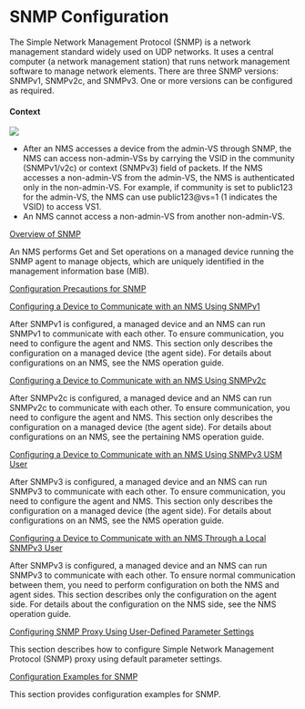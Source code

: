 SNMP Configuration
==================

The Simple Network Management Protocol (SNMP) is a network management standard widely used on UDP networks. It uses a central computer (a network management station) that runs network management software to manage network elements. There are three SNMP versions: SNMPv1, SNMPv2c, and SNMPv3. One or more versions can be configured as required.

#### Context

![](../../../../public_sys-resources/note_3.0-en-us.png) 

* After an NMS accesses a device from the admin-VS through SNMP, the NMS can access non-admin-VSs by carrying the VSID in the community (SNMPv1/v2c) or context (SNMPv3) field of packets. If the NMS accesses a non-admin-VS from the admin-VS, the NMS is authenticated only in the non-admin-VS. For example, if community is set to public123 for the admin-VS, the NMS can use public123@vs=1 (1 indicates the VSID) to access VS1.
* An NMS cannot access a non-admin-VS from another non-admin-VS.


[Overview of SNMP](../../../../software/nev8r10_vrpv8r16/user/vrp/dc_vrp_snmp_cfg_0002.html)

An NMS performs Get and Set operations on a managed device running the SNMP agent to manage objects, which are uniquely identified in the management information base (MIB).

[Configuration Precautions for SNMP](../../../../software/nev8r10_vrpv8r16/user/spec/SNMP_limitation.html)



[Configuring a Device to Communicate with an NMS Using SNMPv1](../../../../software/nev8r10_vrpv8r16/user/vrp/dc_vrp_snmp_cfg_0004.html)

After SNMPv1 is configured, a managed device and an NMS can run SNMPv1 to communicate with each other. To ensure communication, you need to configure the agent and NMS. This section only describes the configuration on a managed device (the agent side). For details about configurations on an NMS, see the NMS operation guide.

[Configuring a Device to Communicate with an NMS Using SNMPv2c](../../../../software/nev8r10_vrpv8r16/user/vrp/dc_vrp_snmp_cfg_0009.html)

After SNMPv2c is configured, a managed device and an NMS can run SNMPv2c to communicate with each other. To ensure communication, you need to configure the agent and NMS. This section only describes the configuration on a managed device (the agent side). For details about configurations on an NMS, see the pertaining NMS operation guide.

[Configuring a Device to Communicate with an NMS Using SNMPv3 USM User](../../../../software/nev8r10_vrpv8r16/user/vrp/dc_vrp_snmp_cfg_0015.html)

After SNMPv3 is configured, a managed device and an NMS can run SNMPv3 to communicate with each other. To ensure communication, you need to configure the agent and NMS. This section only describes the configuration on a managed device (the agent side). For details about configurations on an NMS, see the NMS operation guide.

[Configuring a Device to Communicate with an NMS Through a Local SNMPv3 User](../../../../software/nev8r10_vrpv8r16/user/vrp/dc_vrp_snmp_cfg_0034.html)

After SNMPv3 is configured, a managed device and an NMS can run SNMPv3 to communicate with each other. To ensure normal communication between them, you need to perform configuration on both the NMS and agent sides. This section describes only the configuration on the agent side. For details about the configuration on the NMS side, see the NMS operation guide.

[Configuring SNMP Proxy Using User-Defined Parameter Settings](../../../../software/nev8r10_vrpv8r16/user/vrp/dc_vrp_snmp_cfg_0027.html)

This section describes how to configure Simple Network Management Protocol (SNMP) proxy using default parameter settings.

[Configuration Examples for SNMP](../../../../software/nev8r10_vrpv8r16/user/vrp/dc_vrp_snmp_cfg_0022.html)

This section provides configuration examples for SNMP.
